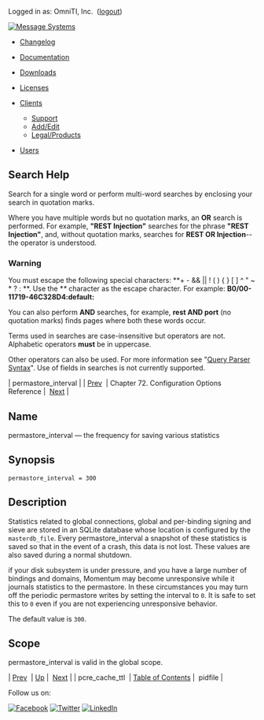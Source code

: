 Logged in as: OmniTI, Inc.  ([logout](https://support.messagesystems.com/logout.php))

[![Message Systems](https://support.messagesystems.com/images/ms-white205.png)](https://support.messagesystems.com/start.php) 

*   [Changelog](https://support.messagesystems.com/start.php?show=changelog)
*   [Documentation](https://support.messagesystems.com/docs/)
*   [Downloads](https://support.messagesystems.com/start.php)

*   [Licenses](https://support.messagesystems.com/license_summary.php)
*   <a href="">Clients</a>
    *   [Support](https://support.messagesystems.com/cs.php)
    *   [Add/Edit](https://support.messagesystems.com/edit_client.php)
    *   [Legal/Products](https://support.messagesystems.com/edit_products.php)
*   [Users](https://support.messagesystems.com/edit_customer.php)

## Search Help

Search for a single word or perform multi-word searches by enclosing your search in quotation marks.

Where you have multiple words but no quotation marks, an **OR** search is performed. For example, **"REST Injection"** searches for the phrase **"REST Injection"**, and, without quotation marks, searches for **REST OR Injection**--the operator is understood.

### Warning

You must escape the following special characters: **+ - && || ! ( ) { } [ ] ^ " ~ * ? : \**. Use the **\** character as the escape character. For example: **B0/00-11719-46C328D4\:default\:**

You can also perform **AND** searches, for example, **rest AND port** (no quotation marks) finds pages where both these words occur.

Terms used in searches are case-insensitive but operators are not. Alphabetic operators **must** be in uppercase.

Other operators can also be used. For more information see "[Query Parser Syntax](https://lucene.apache.org/core/old_versioned_docs/versions/3_0_0/queryparsersyntax.html)". Use of fields in searches is not currently supported.

| permastore_interval |
| [Prev](conf.ref.pcre_cache_ttl.php)  | Chapter 72. Configuration Options Reference |  [Next](conf.ref.pidfile.php) |

<a name="conf.ref.permastore_interval"></a>
## Name

permastore_interval — the frequency for saving various statistics

## Synopsis

`permastore_interval = 300`

<a name="idp25863472"></a>
## Description

Statistics related to global connections, global and per-binding signing and sieve are stored in an SQLite database whose location is configured by the `masterdb_file`. Every permastore_interval a snapshot of these statistics is saved so that in the event of a crash, this data is not lost. These values are also saved during a normal shutdown.

if your disk subsystem is under pressure, and you have a large number of bindings and domains, Momentum may become unresponsive while it journals statistics to the permastore. In these circumstances you may turn off the periodic permastore writes by setting the interval to `0`. It is safe to set this to `0` even if you are not experiencing unresponsive behavior.

The default value is `300`.

<a name="idp25868672"></a>
## Scope

permastore_interval is valid in the global scope.

| [Prev](conf.ref.pcre_cache_ttl.php)  | [Up](config.options.ref.php) |  [Next](conf.ref.pidfile.php) |
| pcre_cache_ttl  | [Table of Contents](index.php) |  pidfile |

Follow us on:

[![Facebook](https://support.messagesystems.com/images/icon-facebook.png)](http://www.facebook.com/messagesystems) [![Twitter](https://support.messagesystems.com/images/icon-twitter.png)](http://twitter.com/#!/MessageSystems) [![LinkedIn](https://support.messagesystems.com/images/icon-linkedin.png)](http://www.linkedin.com/company/message-systems)